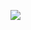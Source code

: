 ![](https://lookerstudio.google.com/embed/reporting/f923059d-f701-4b2d-9a40-8b254d2f6350/page/96tjD)